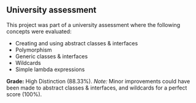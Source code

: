 ## University assessment 
This project was part of a university assessment where the following concepts were evaluated:
- Creating and using abstract classes & interfaces
- Polymorphism
- Generic classes & interfaces
- Wildcards
- Simple lambda expressions


**Grade:** High Distinction (88.33%). 
*Note:* Minor improvements could have been made to abstract classes & interfaces, and wildcards for a perfect score (100%).
